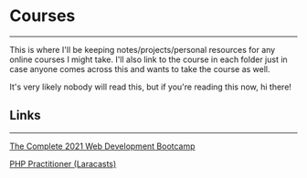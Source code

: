 # Courses
---
This is where I'll be keeping notes/projects/personal resources for any online courses I might take. I'll also link to the course in each folder just in case anyone comes across this and wants to take the course as well.

It's very likely nobody will read this, but if you're reading this now, hi there!

## Links
---

[The Complete 2021 Web Development Bootcamp](https://www.udemy.com/course/the-complete-web-development-bootcamp/)

[PHP Practitioner (Laracasts)](https://laracasts.com/series/php-for-beginners)
